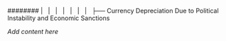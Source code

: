 ######## |   |   |   |   |   |   |   ├── Currency Depreciation Due to Political Instability and Economic Sanctions

*Add content here*